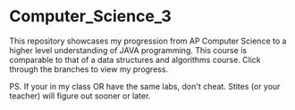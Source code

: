# Computer_Science_3

This repository showcases my progression from AP Computer Science to a higher level understanding of JAVA programming. This course is comparable to that of a data structures and algorithms course. Click through the branches to view my progress.














































PS. If your in my class OR have the same labs, don't cheat. Stites (or your teacher) will figure out sooner or later.